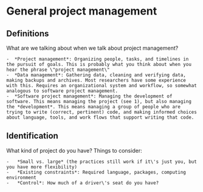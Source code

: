 # General project management

## Definitions

What are we talking about when we talk about project management?

    -  *Project management*: Organizing people, tasks, and timelines in the pursuit of goals. This is probably what you think about when you hear the phrase \"project management\"
    -  *Data management*: Gathering data, cleaning and verifying data, making backups and archives. Most researchers have some experience with this. Requires an organizational system and workflow, so somewhat analogous to software project management.
    -  *Software project management*: Managing the development of software. This means managing the project (see 1), but also managing the *development*. This means managing a group of people who are trying to write (correct, pertinent) code, and making informed choices about language, tools, and work flows that support writing that code.

## Identification

What kind of project do you have? Things to consider:

    -   *Small vs. large* (the practices still work if it\'s just you, but you have more flexibility)
    -   *Existing constraints*: Required language, packages, computing environment
    -   *Control*: How much of a driver\'s seat do you have?
